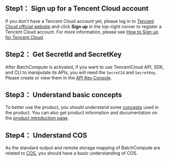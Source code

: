 ## Step1： Sign up for a Tencent Cloud account
If you don't have a Tencent Cloud account yet, please log in to [Tencent Cloud official website](https://intl.cloud.tencent.com/) and click **Sign up** in the top-right corner to register a Tencent Cloud account. For more information, please see [How to Sign up for Tencent Cloud](https://intl.cloud.tencent.com/document/product/378/17985).
## Step2： Get SecretId and SecretKey
After BatchCompute is activated, if you want to use TencentCloud API, SDK, and CLI to manipulate its APIs, you will need the `SecretId` and `SecretKey`. Please create or view them in the [API Key Console](https://console.cloud.tencent.com/capi).
## Step3： Understand basic concepts
To better use the product, you should understand some [concepts](https://intl.cloud.tencent.com/document/product/599/10396) used in the product. You can also get product information and documentation on the [product introduction page](https://intl.cloud.tencent.com/product/batch).
## Step4： Understand COS
As the standard output and remote storage mapping of BatchCompute are related to [COS](
https://intl.cloud.tencent.com/document/product/436/6222), you should have a basic understanding of COS.

